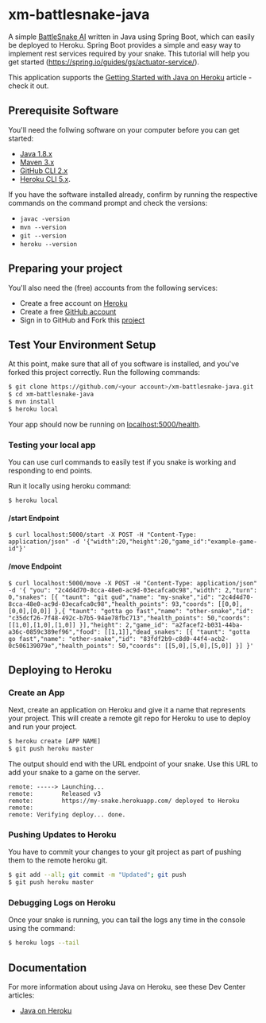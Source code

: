 # xm-battlesnake-java

A simple [BattleSnake AI](http://battlesnake.io) written in Java using Spring Boot, which can easily be deployed to Heroku. Spring Boot provides a simple and easy way to implement rest services required by your snake. This tutorial will help you get started (https://spring.io/guides/gs/actuator-service/).

This application supports the [Getting Started with Java on Heroku](https://devcenter.heroku.com/articles/getting-started-with-java) article - check it out.

## Prerequisite Software
You'll need the follwing software on your computer before you can get started:
- [Java 1.8.x](http://www.oracle.com/technetwork/java/javase/downloads/index.html)
- [Maven 3.x](https://maven.apache.org/install.html)
- [GitHub CLI 2.x](https://git-scm.com/downloads)
- [Heroku CLI 5.x](https://cli.heroku.com/).

If you have the software installed already, confirm by running the respective commands on the command prompt and check the versions:
- ```javac -version```
- ```mvn --version```
- ```git --version```
- ```heroku --version```

## Preparing your project
You'll also need the (free) accounts from the following services:
- Create a free account on [Heroku](https://www.heroku.com/)
- Create a free [GitHub account](https://github.com)
- Sign in to GitHub and Fork this [project](https://github.com/xmatters-tko/xm-battlesnake-java/fork)

## Test Your Environment Setup
At this point, make sure that all of you software is installed, and you've forked this project correctly. Run the following commands:

```sh
$ git clone https://github.com/<your account>/xm-battlesnake-java.git
$ cd xm-battlesnake-java
$ mvn install
$ heroku local
```

Your app should now be running on [localhost:5000/health](http://localhost:5000/health).

### Testing your local app
You can use curl commands to easily test if you snake is working and responding to end points.

Run it locally using heroku command:
```
$ heroku local
```

#### /start Endpoint
```
$ curl localhost:5000/start -X POST -H "Content-Type: application/json" -d '{"width":20,"height":20,"game_id":"example-game-id"}'
```

#### /move Endpoint
```
$ curl localhost:5000/move -X POST -H "Content-Type: application/json" -d '{ "you": "2c4d4d70-8cca-48e0-ac9d-03ecafca0c98","width": 2,"turn": 0,"snakes": [{ "taunt": "git gud","name": "my-snake","id": "2c4d4d70-8cca-48e0-ac9d-03ecafca0c98","health_points": 93,"coords": [[0,0],[0,0],[0,0]] },{ "taunt": "gotta go fast","name": "other-snake","id": "c35dcf26-7f48-492c-b7b5-94ae78fbc713","health_points": 50,"coords": [[1,0],[1,0],[1,0]] }],"height": 2,"game_id": "a2facef2-b031-44ba-a36c-0859c389ef96","food": [[1,1]],"dead_snakes": [{ "taunt": "gotta go fast","name": "other-snake","id": "83fdf2b9-c8d0-44f4-acb2-0c506139079e","health_points": 50,"coords": [[5,0],[5,0],[5,0]] }] }'
```

## Deploying to Heroku

### Create an App
Next, create an application on Heroku and give it a name that represents your project. This will create a remote git repo for Heroku to use to deploy and run your project.
```sh
$ heroku create [APP NAME]
$ git push heroku master
```
The output should end with the URL endpoint of your snake. Use this URL to add your snake to a game on the server.
```
remote: -----> Launching...
remote:        Released v3
remote:        https://my-snake.herokuapp.com/ deployed to Heroku
remote:
remote: Verifying deploy... done.
```

### Pushing Updates to Heroku
You have to commit your changes to your git project as part of pushing them to the remote heroku git.
```sh
$ git add --all; git commit -m "Updated"; git push
$ git push heroku master
```

### Debugging Logs on Heroku
Once your snake is running, you can tail the logs any time in the console using the command:
```sh
$ heroku logs --tail
```

## Documentation

For more information about using Java on Heroku, see these Dev Center articles:

- [Java on Heroku](https://devcenter.heroku.com/categories/java)
```

